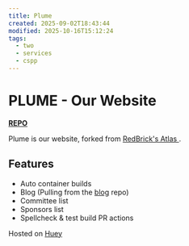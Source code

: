 ```yaml
---
title: Plume
created: 2025-09-02T18:43:44
modified: 2025-10-16T15:12:24
tags:
  - two
  - services
  - cspp
---
```

# **PLUME** - Our Website

[**REPO**](https://github.com/cs-soc-tudublin/plume)

Plume is our website, forked from [RedBrick's Atlas ](https://github.com/redbrick/atlas).

## Features

- Auto container builds
- Blog (Pulling from the [blog](https://github.com/cs-soc-tudublin/blog) repo)
- Committee list
- Sponsors list
- Spellcheck & test build PR actions

Hosted on [Huey](../../vms/huey.md)
